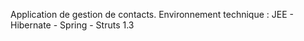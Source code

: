 Application de gestion de contacts.
Environnement technique : JEE - Hibernate - Spring - Struts 1.3
